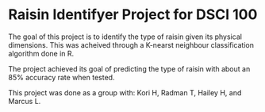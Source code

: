 # Raisin Identifyer Project for DSCI 100

The goal of this project is to identify the type of raisin given its physical dimensions. This was acheived through a K-nearst neighbour classification algorithm done in R. 

The project achieved its goal of predicting the type of raisin with about an 85% accuracy rate when tested.

This project was done as a group with: Kori H, Radman T, Hailey H, and Marcus L.
